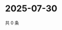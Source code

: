 # 2025-07-30

共 0 条

<!-- BEGIN ZHIHUQUESTIONS -->
<!-- 最后更新时间 Wed Jul 30 2025 11:28:19 GMT+0800 (China Standard Time) -->

<!-- END ZHIHUQUESTIONS -->
